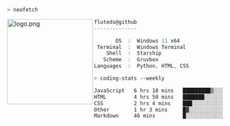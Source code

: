 ```zsh
> neofetch
```

<!--img align="left" src="https://github.com/fluteds.png" alt="logo.png" width="200"/>-->
<img align="left" src="https://external-content.duckduckgo.com/iu/?u=https%3A%2F%2F78.media.tumblr.com%2F975fca5f82161b190efdcaa05ffbd4ec%2Ftumblr_p6q6m9TJF01x3p3jmo1_500.png&f=1&nofb=1" alt="logo.png" width="200"/>

```csharp
fluteds@github
--------------

       OS  :  Windows 11 x64
 Terminal  :  Windows Terminal
    Shell  :  Starship
   Scheme  :  Gruvbox
Languages  :  Python, HTML, CSS
```

```zsh
> coding-stats --weekly
```

<!--START_SECTION:waka-->

```txt
JavaScript   6 hrs 18 mins   █████████▒░░░░░░░░░░░░░░░   37.22 %
HTML         4 hrs 50 mins   ███████░░░░░░░░░░░░░░░░░░   28.55 %
CSS          2 hrs 4 mins    ███░░░░░░░░░░░░░░░░░░░░░░   12.20 %
Other        1 hr 3 mins     █▓░░░░░░░░░░░░░░░░░░░░░░░   06.28 %
Markdown     46 mins         █░░░░░░░░░░░░░░░░░░░░░░░░   04.54 %
```

<!--END_SECTION:waka-->

